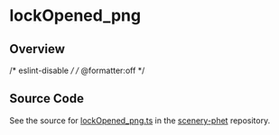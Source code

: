 # lockOpened_png

## Overview

/* eslint-disable */
/* @formatter:off */



## Source Code

See the source for [lockOpened_png.ts](https://github.com/phetsims/scenery-phet/blob/main/images/lockOpened_png.ts) in the [scenery-phet](https://github.com/phetsims/scenery-phet) repository.

